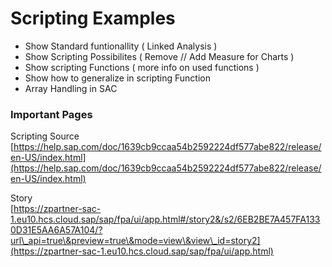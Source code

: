 # Scripting Examples

* Show Standard funtionallity ( Linked Analysis )
* Show Scripting Possibilites ( Remove // Add Measure for Charts )
* Show scripting Functions ( more info on used functions )
* Show how to generalize in scripting Function
* Array Handling in SAC



### Important Pages

Scripting Source\
[https://help.sap.com/doc/1639cb9ccaa54b2592224df577abe822/release/en-US/index.html](https://help.sap.com/doc/1639cb9ccaa54b2592224df577abe822/release/en-US/index.html)

Story\
[https://zpartner-sac-1.eu10.hcs.cloud.sap/sap/fpa/ui/app.html#/story2&/s2/6EB2BE7A457FA1330D31E5AA6A57A104/?url\_api=true\&preview=true\&mode=view\&view\_id=story2](https://zpartner-sac-1.eu10.hcs.cloud.sap/sap/fpa/ui/app.html)

